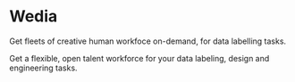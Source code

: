 # Wedia
Get fleets of creative human workfoce on-demand, for data labelling tasks.

Get a flexible, open talent workforce for your data labeling, design and engineering tasks.